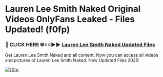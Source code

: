 # Lauren Lee Smith Naked Original Videos 0nlyFans Leaked - Files Updated! (f0fp)

<h3>🔴 CLICK HERE 🌐==►► <a href="https://tinyurl.com/yckcrads" rel="nofollow">Lauren Lee Smith Naked Updated Files</a></h3>

Get Lauren Lee Smith Naked and all content. Now you can access all videos and pictures of Lauren Lee Smith Naked. New Updated Files 2025!

[![f0fp](https://i.imgur.com/hpKpOFt.gif)](https://tinyurl.com/yckcrads)
